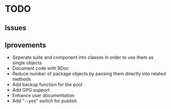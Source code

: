 ﻿# TODO

## Issues

## Iprovements

* Seperate suite and component into classes in order to use them as single objects
* Document code with RDoc
* Reduce number of package objects by passing them directly into related methods
* Add backup function for the pool
* Add GPG support
* Enhance user documentation
* Add "--yes" switch for publish
